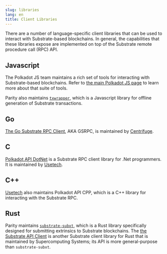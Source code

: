 ```yaml
---
slug: libraries
lang: en
title: Client Libraries
---
```


There are a number of language-specific client libraries that can be used to interact with
Substrate-based blockchains. In general, the capabilities that these libraries expose are
implemented on top of the Substrate remote procedure call (RPC) API.

## Javascript

The Polkadot JS team maintains a rich set of tools for interacting with Substrate-based blockchains.
Refer to [the main Polkadot JS page](./polkadot-js) to learn more about that suite of tools.

Parity also maintains [`txwrapper`](https://github.com/paritytech/txwrapper), which is a Javascript
library for offline generation of Substrate transactions.

## Go

[The Go Substrate RPC Client](https://github.com/centrifuge/go-substrate-rpc-client/), AKA GSRPC, is
maintained by [Centrifuge](https://centrifuge.io/).

## C

[Polkadot API DotNet](https://github.com/usetech-llc/polkadot_api_dotnet) is a Substrate RPC client
library for .Net programmers. It is maintained by [Usetech](https://usetech.com/blockchain/).

## C++

[Usetech](https://usetech.com/blockchain/) also maintains Polkadot API CPP, which is a C++ library
for interacting with the Substrate RPC.

## Rust

Parity maintains [`substrate-subxt`](https://github.com/paritytech/substrate-subxt), which is a Rust
library specifically designed for submitting extrinsics to Substrate blockchains. The
[the Substrate API Client](https://github.com/scs/substrate-api-client) is another Substrate client
library for Rust that is maintained by Supercomputing Systems; its API is more general-purpose than
`substrate-subxt`.

